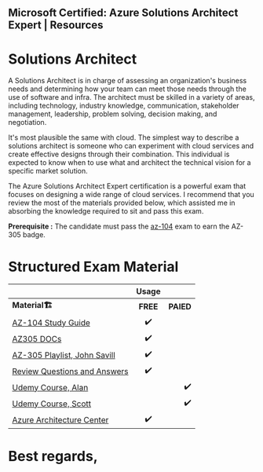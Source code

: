 ## Microsoft Certified: Azure Solutions Architect Expert | Resources


# Solutions Architect
A Solutions Architect is in charge of assessing an organization's business needs and determining how your team can meet those needs through the use of software and infra. The architect must be skilled in a variety of areas, including technology, industry knowledge, communication, stakeholder management, leadership, problem solving, decision making, and negotiation.

It's most plausible the same with cloud. The simplest way to describe a solutions architect is someone who can experiment with cloud services and create effective designs through their combination. This individual is expected to know when to use what and architect the technical vision for a specific market solution.

The Azure Solutions Architect Expert certification is a powerful exam that focuses on designing a wide range of cloud services. I recommend that you review the most of the materials provided below, which assisted me in absorbing the knowledge required to sit and pass this exam.

**Prerequisite :**  The candidate must pass the [az-104](https://blog.yahya-abulhaj.dev/passing-microsoft-azure-administrator-associate-certification) exam  to earn the  AZ-305 badge.

# Structured Exam Material

|                      |  Usage    |     |
|:--------             |    :--------:| --------:|
| <b>Material<b>🏗️    |  <b>FREE<b>   |     <b>PAIED<b> |
|      [AZ-104 Study Guide](https://blog.yahya-abulhaj.dev/passing-microsoft-azure-administrator-associate-certification)                  |  ✔️          |                 |
| [AZ305 DOCs](https://docs.microsoft.com/en-us/certifications/exams/az-305 )             |  ✔️          |                 |
|  [AZ-305 Playlist, John Savill](https://www.youtube.com/playlist?list=PLlVtbbG169nHSnaP4ae33yQUI3zcmP5nP)                | ✔️               |              |
|  [Review Questions and Answers](https://www.youtube.com/watch?v=PPJYQeh26Tg)                |   ✔️         |               |
|  [Udemy Course, Alan](https://www.udemy.com/course/exam-az-microsoft-azure-exam-role1/)                |               |           ✔️   |
|   [Udemy Course, Scott](https://www.udemy.com/course/az301-azure/)               |        |✔️                |
|   [Azure Architecture Center](https://docs.microsoft.com/en-us/azure/architecture/)               |  ✔️          |                 |


# Best regards,